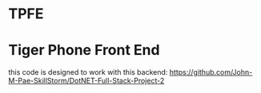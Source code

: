 # TPFE
# Tiger Phone Front End

this code is designed to work with this backend: https://github.com/John-M-Pae-SkillStorm/DotNET-Full-Stack-Project-2

